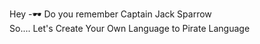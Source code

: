 Hey -🕶
Do you remember Captain Jack Sparrow  
So....
Let's Create Your Own Language to Pirate Language 
